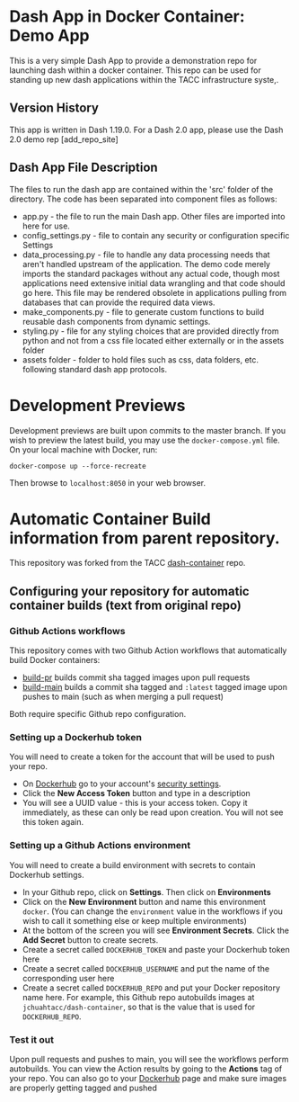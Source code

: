 # Dash App in Docker Container: Demo App
This is a very simple Dash App to provide a demonstration repo for launching dash within a docker container. This repo can be used for standing up new dash applications within the TACC infrastructure syste,.


## Version History
This app is written in Dash 1.19.0.  For a Dash 2.0 app, please use the Dash 2.0 demo rep [add_repo_site]

## Dash App File Description
The files to run the dash app are contained within the 'src' folder of the directory. The code has been separated into component files as follows:
* app.py - the file to run the main Dash app. Other files are imported into here for use.
* config_settings.py - file to contain any security or configuration specific Settings
* data_processing.py - file to handle any data processing needs that aren't handled upstream of the application. The demo code merely imports the standard packages without any actual code, though most applications need extensive initial data wrangling and that code should go here. This file may be rendered obsolete in applications pulling from databases that can provide the required data views.
* make_components.py - file to generate custom functions to build reusable dash components from dynamic settings.
* styling.py - file for any styling choices that are provided directly from python and not from a css file located either externally or in the assets folder
* assets folder - folder to hold files such as css, data folders, etc. following standard dash app protocols.

# Development Previews

Development previews are built upon commits to the master branch. If you wish to preview the latest
build, you may use the `docker-compose.yml` file. On your local machine with Docker, run:

```
docker-compose up --force-recreate
```

Then browse to `localhost:8050` in your web browser.

# Automatic Container Build information from parent repository.
This repository was forked from the TACC [dash-container](https://github.com/TACC/dash-container) repo.  

## Configuring your repository for automatic container builds (text from original repo)

### Github Actions workflows

This repository comes with two Github Action workflows that automatically build Docker containers:

- [build-pr](./github/workflows/build-pr) builds commit sha tagged
images upon pull requests
- [build-main](./github/workflows/build-main) builds a commit sha tagged and `:latest` tagged image upon
pushes to main (such as when merging a pull request)

Both require specific Github repo configuration.

### Setting up a Dockerhub token

You will need to create a token for the account that will be used to push your repo.

- On [Dockerhub](https://hub.docker.com) go to your account's [security settings](https://hub.docker.com/settings/security).
- Click the **New Access Token** button and type in a description
- You will see a UUID value - this is your access token. Copy it immediately, as these can only
be read upon creation. You will not see this token again.

### Setting up a Github Actions environment

You will need to create a build environment with secrets to contain Dockerhub settings.

- In your Github repo, click on **Settings**. Then click on **Environments**
- Click on the **New Environment** button and name this environment `docker`. (You can change the
`environment` value in the workflows if you wish to call it something else or keep multiple environments)
- At the bottom of the screen you will see **Environment Secrets**. Click the **Add Secret** button to create secrets.
- Create a secret called `DOCKERHUB_TOKEN` and paste your Dockerhub token here
- Create a secret called `DOCKERHUB_USERNAME` and put the name of the corresponding user here
- Create a secret called `DOCKERHUB_REPO` and put your Docker repository name here. For example, this Github repo
autobuilds images at `jchuahtacc/dash-container`, so that is the value that is used for `DOCKERHUB_REPO`.

### Test it out

Upon pull requests and pushes to main, you will see the workflows perform autobuilds. You can
view the Action results by going to the **Actions** tag of your repo. You can also go to your [Dockerhub](https://hub.docker.com) page and make sure images are properly getting tagged and pushed
